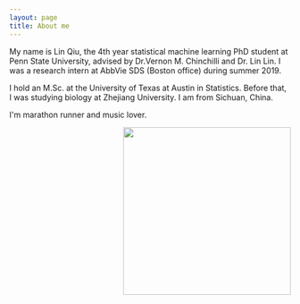 ```yaml
---
layout: page
title: About me
---
```


My name is Lin Qiu, the 4th year statistical machine learning PhD student at Penn State University, advised by Dr.Vernon M. Chinchilli and Dr. Lin Lin. I was a research intern at AbbVie SDS (Boston office) during summer 2019. 

I hold an M.Sc. at the University of Texas at Austin in Statistics. Before that, I was studying biology at Zhejiang University. I am from Sichuan, China.

I'm marathon runner and music lover. 

<img align="right" src="/image/m.jpeg" alt="" width="300">



